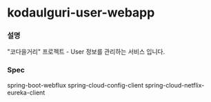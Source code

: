 # kodaulguri-user-webapp

### 설명
"코다을거리" 프로젝트 - User 정보를 관리하는 서비스 입니다.

### Spec
spring-boot-webflux
spring-cloud-config-client
spring-cloud-netflix-eureka-client
